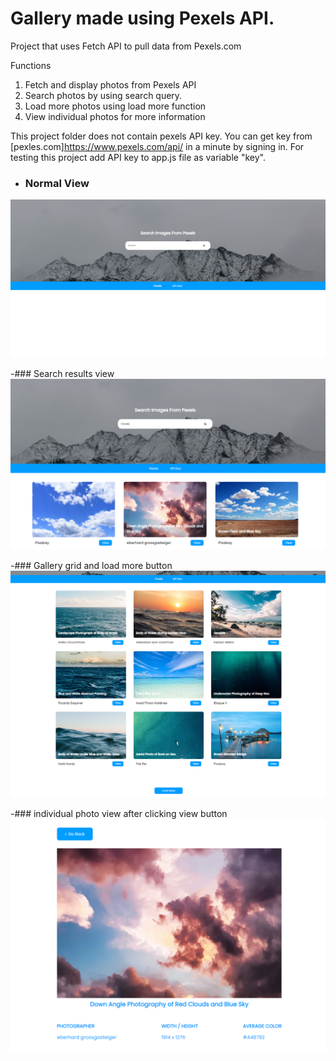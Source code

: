 # Gallery made using Pexels API.

Project that uses Fetch API to pull data from Pexels.com

Functions
1. Fetch and display photos from Pexels API
3. Search photos by using search query.
2. Load more photos using load more function
4. View individual photos for more information

This project folder does not contain pexels API key. You can get key from [pexles.com]https://www.pexels.com/api/ in a minute by signing in.
For testing this project add API key to app.js file as variable "key".


- ### Normal View
![](assets/readme_images/default_view.PNG)

-### Search results view
![](assets/readme_images/results.PNG)

-### Gallery grid and load more button
![](assets/readme_images/grid.PNG)

-### individual photo view after clicking view button
![](assets/readme_images/individual.PNG)
